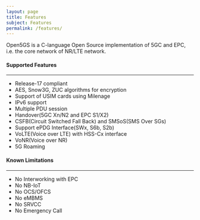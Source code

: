 ```yaml
---
layout: page
title: Features
subject: Features
permalink: /features/
---
```


Open5GS is a C-language Open Source implementation of 5GC and EPC, i.e. the core network of NR/LTE network.

#### Supported Features
---

- Release-17 compliant
- AES, Snow3G, ZUC algorithms for encryption
- Support of USIM cards using Milenage
- IPv6 support
- Multiple PDU session
- Handover(5GC Xn/N2 and EPC S1/X2)
- CSFB(Circuit Switched Fall Back) and SMSoS(SMS Over SGs)
- Support ePDG Interface(SWx, S6b, S2b)
- VoLTE(Voice over LTE) with HSS-Cx interface
- VoNR(Voice over NR)
- 5G Roaming

#### Known Limitations
---

- No Interworking with EPC
- No NB-IoT
- No OCS/OFCS
- No eMBMS
- No SRVCC
- No Emergency Call

